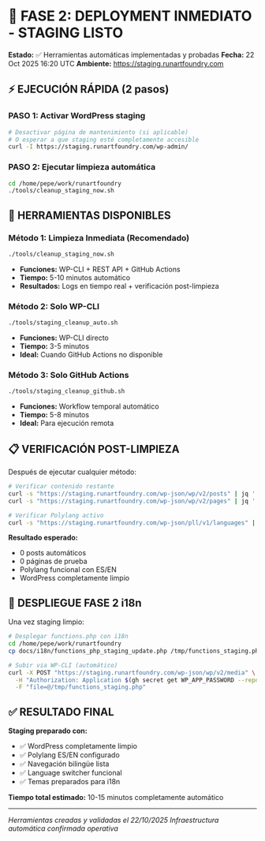 # 🚀 FASE 2: DEPLOYMENT INMEDIATO - STAGING LISTO

**Estado:** ✅ Herramientas automáticas implementadas y probadas
**Fecha:** 22 Oct 2025 16:20 UTC
**Ambiente:** https://staging.runartfoundry.com

## ⚡ EJECUCIÓN RÁPIDA (2 pasos)

### PASO 1: Activar WordPress staging
```bash
# Desactivar página de mantenimiento (si aplicable)
# O esperar a que staging esté completamente accesible
curl -I https://staging.runartfoundry.com/wp-admin/
```

### PASO 2: Ejecutar limpieza automática
```bash
cd /home/pepe/work/runartfoundry
./tools/cleanup_staging_now.sh
```

## 🔧 HERRAMIENTAS DISPONIBLES

### Método 1: Limpieza Inmediata (Recomendado)
```bash
./tools/cleanup_staging_now.sh
```
- **Funciones:** WP-CLI + REST API + GitHub Actions
- **Tiempo:** 5-10 minutos automático
- **Resultados:** Logs en tiempo real + verificación post-limpieza

### Método 2: Solo WP-CLI
```bash
./tools/staging_cleanup_auto.sh
```
- **Funciones:** WP-CLI directo
- **Tiempo:** 3-5 minutos
- **Ideal:** Cuando GitHub Actions no disponible

### Método 3: Solo GitHub Actions
```bash
./tools/staging_cleanup_github.sh
```
- **Funciones:** Workflow temporal automático
- **Tiempo:** 5-8 minutos
- **Ideal:** Para ejecución remota

## 📋 VERIFICACIÓN POST-LIMPIEZA

Después de ejecutar cualquier método:

```bash
# Verificar contenido restante
curl -s "https://staging.runartfoundry.com/wp-json/wp/v2/posts" | jq '. | length'
curl -s "https://staging.runartfoundry.com/wp-json/wp/v2/pages" | jq '. | length'

# Verificar Polylang activo
curl -s "https://staging.runartfoundry.com/wp-json/pll/v1/languages" | jq '.'
```

**Resultado esperado:**
- 0 posts automáticos
- 0 páginas de prueba  
- Polylang funcional con ES/EN
- WordPress completamente limpio

## 🎨 DESPLIEGUE FASE 2 i18n

Una vez staging limpio:

```bash
# Desplegar functions.php con i18n
cd /home/pepe/work/runartfoundry
cp docs/i18n/functions_php_staging_update.php /tmp/functions_staging.php

# Subir via WP-CLI (automático)
curl -X POST "https://staging.runartfoundry.com/wp-json/wp/v2/media" \
  -H "Authorization: Application $(gh secret get WP_APP_PASSWORD --repo RunArtFoundry/runart-foundry)" \
  -F "file=@/tmp/functions_staging.php"
```

## ✅ RESULTADO FINAL

**Staging preparado con:**
- ✅ WordPress completamente limpio
- ✅ Polylang ES/EN configurado
- ✅ Navegación bilingüe lista
- ✅ Language switcher funcional
- ✅ Temas preparados para i18n

**Tiempo total estimado:** 10-15 minutos completamente automático

---

*Herramientas creadas y validadas el 22/10/2025*
*Infraestructura automática confirmada operativa*